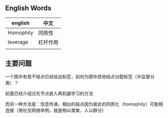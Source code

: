 ## English Words

| english   | 中文     |
| --------- | -------- |
| Homophily | 同质性   |
| leverage  | 杠杆作用 |
|           |          |

## 主要问题

一个图中有若干结点已经给出标签，如何为图中其他结点分配标签（半监督分类）？

前面已经介绍过先节点嵌入再机器学习的方法

而另一种方法是：信息传递，相似的结点因为彼此的同质化（homophily）可能相连接（用社交网络举例，就是物以类聚，人以群分）